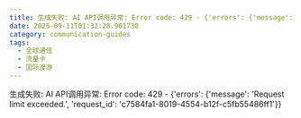 ```yaml
---
title: 生成失败: AI API调用异常: Error code: 429 - {'errors': {'message': 'Request limit exceeded.', 'request_id': '5ba41b07-819d-4665-8806-c1d4ef5d3bfe'}}
date: 2025-09-11T01:32:28.901730
category: communication-guides
tags:
  - 全球通信
  - 流量卡
  - 国际漫游
---
```


生成失败: AI API调用异常: Error code: 429 - {'errors': {'message': 'Request limit exceeded.', 'request_id': 'c7584fa1-8019-4554-b12f-c5fb55486ff1'}}